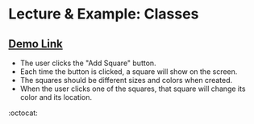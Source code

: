 # Lecture & Example: Classes

## [**Demo Link**](https://gravity.covalence.io/portal/course/2/104)


* The user clicks the "Add Square" button.
* Each time the button is clicked, a square will show on the screen.
* The squares should be different sizes and colors when created.
* When the user clicks one of the squares, that square will change its color and its location.


 :octocat:

